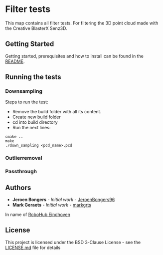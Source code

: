 # Filter tests

This map contains all filter tests. For filtering the 3D point cloud made with the Creative BlasterX Senz3D.

## Getting Started

Getting started, prerequisites and how to install can be found in the [README](https://github.com/markgrts/suii_vision_3d/blob/master/README.md).

## Running the tests

### Downsampling
Steps to run the test:

* Remove the build folder with all its content.
* Create new build folder
* cd into build directory
* Run the next lines:
```
cmake ..
make
./down_sampling <pcd_name>.pcd
```

### Outlierremoval

### Passthrough

## Authors

* **Jeroen Bongers** - *Initial work* - [JeroenBongers96](https://github.com/JeroenBongers96)
* **Mark Geraets** - *Initial work* - [markgrts](https://github.com/markgrts)

In name of [RoboHub Eindhoven](https://robohub-eindhoven.nl/)

## License

This project is licensed under the BSD 3-Clause License - see the [LICENSE.md](LICENSE.md) file for details